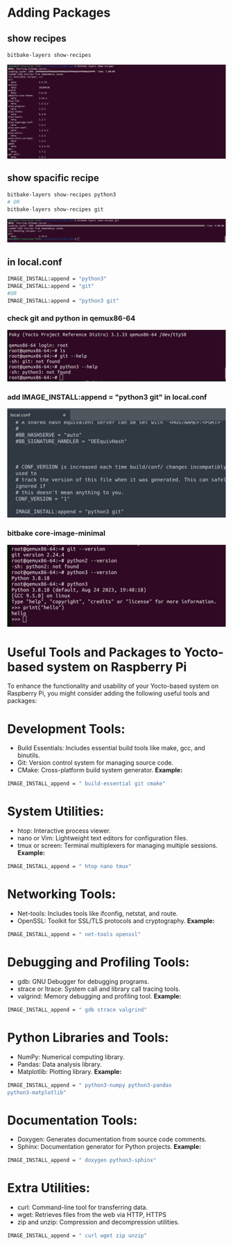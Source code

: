 # Adding Packages

## show recipes
```bash
bitbake-layers show-recipes
```
![show-recipes.jpg](./show-recipes.jpg)

## show spacific recipe  
```bash
bitbake-layers show-recipes python3
# OR
bitbake-layers show-recipes git
```
![show-recipe_git.jpg](./show-recipe_git.jpg)

## in **local.conf**
```bash
IMAGE_INSTALL:append = "python3"
IMAGE_INSTALL:append = "git"
#OR
IMAGE_INSTALL:append = "python3 git"
```
### check git and python in qemux86-64 
![python_git_not_install.jpg](./python_git_not_install.jpg)

### add IMAGE_INSTALL:append = "python3 git" in **local.conf**
![local_conf.jpg](./local_conf.jpg)

### bitbake core-image-minimal
![python_git.jpg](./python_git.jpg)

#
#
# Useful Tools and Packages to Yocto-based system on Raspberry Pi

To enhance the functionality and usability of your Yocto-based system on Raspberry Pi, you might consider adding the following useful tools and packages:

# Development Tools:
- Build Essentials: Includes essential build tools like make, gcc, and binutils.
- Git: Version control system for managing source code.
- CMake: Cross-platform build system generator.
**Example:**
```bash
IMAGE_INSTALL_append = " build-essential git cmake"
```
# System Utilities:
- htop: Interactive process viewer.
- nano or Vim: Lightweight text editors for configuration files.
- tmux or screen: Terminal multiplexers for managing multiple sessions.
**Example:**
```bash
IMAGE_INSTALL_append = " htop nano tmux"
```
# Networking Tools:
- Net-tools: Includes tools like ifconfig, netstat, and route.
- OpenSSL: Toolkit for SSL/TLS protocols and cryptography.
**Example:**
```bash
IMAGE_INSTALL_append = " net-tools openssl"
```
# Debugging and Profiling Tools:
- gdb: GNU Debugger for debugging programs.
- strace or ltrace: System call and library call tracing tools.
- valgrind: Memory debugging and profiling tool.
**Example:**
```bash
IMAGE_INSTALL_append = " gdb strace valgrind"
```
# Python Libraries and Tools:
- NumPy: Numerical computing library.
- Pandas: Data analysis library.
- Matplotlib: Plotting library.
**Example:**
```bash
IMAGE_INSTALL_append = " python3-numpy python3-pandas 
python3-matplotlib"
```
# Documentation Tools:
- Doxygen: Generates documentation from source code comments.
- Sphinx: Documentation generator for Python projects.
**Example:**
```bash
IMAGE_INSTALL_append = " doxygen python3-sphinx"
```
# Extra Utilities:
- curl: Command-line tool for transferring data.
- wget: Retrieves files from the web via HTTP, HTTPS
- zip and unzip: Compression and decompression utilities.
```bash
IMAGE_INSTALL_append = " curl wget zip unzip"
```
